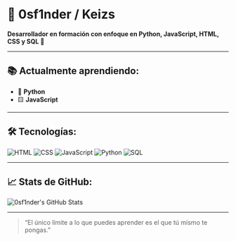 # 👾 0sf1nder / Keizs

**Desarrollador en formación con enfoque en Python, JavaScript, HTML, CSS y SQL 🚀**

---

## 📚 Actualmente aprendiendo:

- 🐍 **Python**
- 🟨 **JavaScript**

---

## 🛠️ Tecnologías:

![HTML](https://img.shields.io/badge/HTML5-E34F26?logo=html5&logoColor=fff&style=for-the-badge)
![CSS](https://img.shields.io/badge/CSS3-1572B6?logo=css3&logoColor=fff&style=for-the-badge)
![JavaScript](https://img.shields.io/badge/JavaScript-F7DF1E?logo=javascript&logoColor=000&style=for-the-badge)
![Python](https://img.shields.io/badge/Python-3776AB?logo=python&logoColor=white&style=for-the-badge)
![SQL](https://img.shields.io/badge/SQL-4479A1?logo=mysql&logoColor=white&style=for-the-badge)

---

## 📈 Stats de GitHub:

![0sf1nder's GitHub Stats](https://github-readme-stats.vercel.app/api?username=0sf1nder&show_icons=true&theme=radical)

---

> “El único límite a lo que puedes aprender es el que tú mismo te pongas.”

